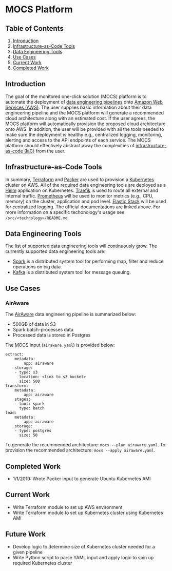 # MOCS Platform

## Table of Contents

1. [Introduction](README.md#introduction)
2. [Infrastructure-as-Code Tools](README.md#infrastructure-as-code-tools)
3. [Data Engineering Tools](README.md#data-engineering-tools)
4. [Use Cases](README.md#use-cases)
5. [Current Work](README.md#current-work)
6. [Completed Work](README.md#completed-work)

## Introduction

The goal of the monitored one-click solution (MOCS) platform is to automate the deployment of [data engineering pipelines](https://en.wikipedia.org/wiki/Extract,_transform,_load) onto [Amazon Web Services (AWS)](https://aws.amazon.com). The user supplies basic information about their data engineering pipeline and the MOCS platform will generate a recommended cloud architecture along with an estimated cost. If the user agrees, the MOCS platform will automatically provision the proposed cloud architecture onto AWS. In addition, the user will be provided with all the tools needed to make sure the deployment is healthy e.g., centralized logging, monitoring, alerting and access to the API endpoints of each service. The MOCS platform should effectively abstract away the complexities of [infrastructure-as-code (IaC)](https://www.hashicorp.com/resources/what-is-infrastructure-as-code) from the user.

## Infrastructure-as-Code Tools

In summary, [Terraform](https://www.terraform.io) and [Packer](https://www.packer.io/intro/) are used to provision a [Kubernetes](https://kubernetes.io) cluster on AWS. All of the required data engineering tools are deployed as a [Helm](https://helm.sh) application on Kubernetes. [Traefik](https://traefik.io) is used to route all external and internal traffic. [Prometheus](https://prometheus.io) will be used to monitor metrics (e.g., CPU, memory) on the cluster, application and pod level. [Elastic Stack](https://www.elastic.co) will be used for centralized logging. The official documentations are linked above. For more information on a specific techonology's usage see `/src/<technology>/README.md`. 

## Data Engineering Tools

The list of supported data engineering tools will continuously grow. The currently supported data engineering tools are:

- [Spark](https://spark.apache.org) is a distributed system tool for performing map, filter and reduce operations on big data. 
- [Kafka](https://kafka.apache.org) is a distributed system tool for message queuing.

## Use Cases

### AirAware

The [AirAware](https://github.com/agaiduk/AirAware) data engineering pipeline is summarized below:
- 500GB of data in S3
- Spark batch-processes data
- Processed data is stored in Postgres

The MOCS input (`airaware.yaml`) is provided below:
```
extract:
    metadata:
        app: airaware
    storage:
    - type: s3
      location: <link to s3 bucket>
      size: 500
transform:
    metadata:
        app: airaware
    stages:
    - tool: spark
      type: batch
load:
    metadata:
        app: airaware
    storage:
    - type: postgres
      size: 50
```

To generate the recommended architecture: `mocs --plan airaware.yaml`. To provision the recommended architecture: `mocs --apply airaware.yaml`.

## Completed Work

- 1/1/2019: Wrote Packer input to generate Ubuntu Kubernetes AMI

## Current Work

- Write Terraform module to set up AWS environment
- Write Terraform module to set up Kubernetes cluster using Kubernetes AMI

## Future Work

- Develop logic to determine size of Kubernetes cluster needed for a given pipeline
- Write Python script to parse YAML input and apply logic to spin up required Kubernetes cluster